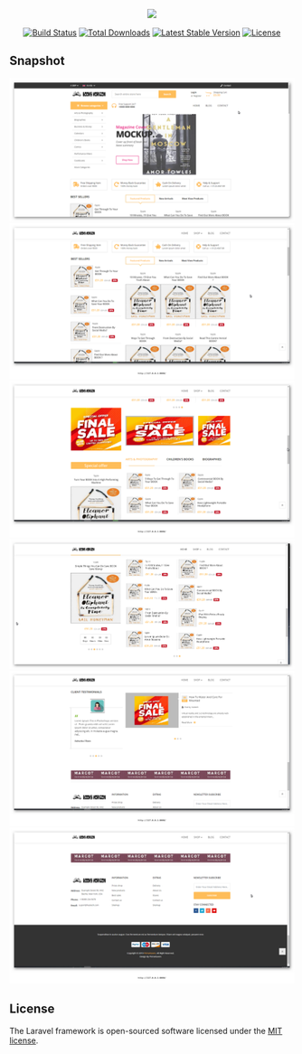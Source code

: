 <p align="center"><img src="https://res.cloudinary.com/dtfbvvkyp/image/upload/v1566331377/laravel-logolockup-cmyk-red.svg" width="400"></p>

<p align="center">
<a href="https://travis-ci.org/laravel/framework"><img src="https://travis-ci.org/laravel/framework.svg" alt="Build Status"></a>
<a href="https://packagist.org/packages/laravel/framework"><img src="https://poser.pugx.org/laravel/framework/d/total.svg" alt="Total Downloads"></a>
<a href="https://packagist.org/packages/laravel/framework"><img src="https://poser.pugx.org/laravel/framework/v/stable.svg" alt="Latest Stable Version"></a>
<a href="https://packagist.org/packages/laravel/framework"><img src="https://poser.pugx.org/laravel/framework/license.svg" alt="License"></a>
</p>

## Snapshot

![Image of Yaktocat](https://github.com/primexavier/BookHorizon/blob/master/Snapshot/Snapshot%20(1).png)
![Image of Yaktocat](https://github.com/primexavier/BookHorizon/blob/master/Snapshot/Snapshot%20(2).png)
![Image of Yaktocat](https://github.com/primexavier/BookHorizon/blob/master/Snapshot/Snapshot%20(3).png)
![Image of Yaktocat](https://github.com/primexavier/BookHorizon/blob/master/Snapshot/Snapshot%20(4).png)
![Image of Yaktocat](https://github.com/primexavier/BookHorizon/blob/master/Snapshot/Snapshot%20(5).png)
![Image of Yaktocat](https://github.com/primexavier/BookHorizon/blob/master/Snapshot/Snapshot%20(6).png)


## License

The Laravel framework is open-sourced software licensed under the [MIT license](https://opensource.org/licenses/MIT).
